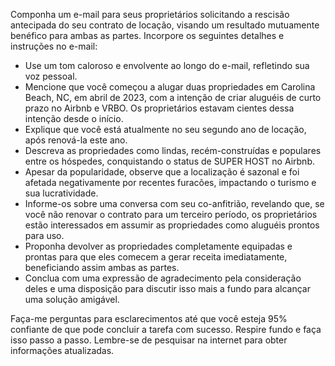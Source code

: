  
Componha um e-mail para seus proprietários solicitando a rescisão antecipada do seu contrato de locação, visando um resultado mutuamente benéfico para ambas as partes. Incorpore os seguintes detalhes e instruções no e-mail:

- Use um tom caloroso e envolvente ao longo do e-mail, refletindo sua voz pessoal.
- Mencione que você começou a alugar duas propriedades em Carolina Beach, NC, em abril de 2023, com a intenção de criar aluguéis de curto prazo no Airbnb e VRBO. Os proprietários estavam cientes dessa intenção desde o início.
- Explique que você está atualmente no seu segundo ano de locação, após renová-la este ano.
- Descreva as propriedades como lindas, recém-construídas e populares entre os hóspedes, conquistando o status de SUPER HOST no Airbnb.
- Apesar da popularidade, observe que a localização é sazonal e foi afetada negativamente por recentes furacões, impactando o turismo e sua lucratividade.
- Informe-os sobre uma conversa com seu co-anfitrião, revelando que, se você não renovar o contrato para um terceiro período, os proprietários estão interessados em assumir as propriedades como aluguéis prontos para uso.
- Proponha devolver as propriedades completamente equipadas e prontas para que eles comecem a gerar receita imediatamente, beneficiando assim ambas as partes.
- Conclua com uma expressão de agradecimento pela consideração deles e uma disposição para discutir isso mais a fundo para alcançar uma solução amigável.

Faça-me perguntas para esclarecimentos até que você esteja 95% confiante de que pode concluir a tarefa com sucesso. Respire fundo e faça isso passo a passo. Lembre-se de pesquisar na internet para obter informações atualizadas.
```